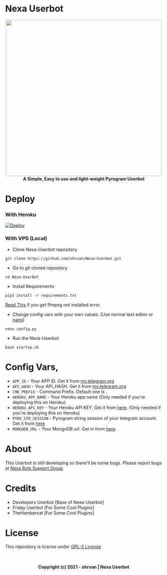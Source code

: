 # Nexa Userbot

<p align="center">
  <a href="#"><img src="https://telegra.ph/file/a2471aa31028b2c429390.jpg" width="500" height="500"></a> </br>
  <b>A Simple, Easy to use and light-weight Pyrogram Userbot</b>
</p>

# Deploy
### With Heroku
[![Deploy](https://www.herokucdn.com/deploy/button.svg)](https://heroku.com/deploy?template=https://github.com/xhrvan/Nexa-Userbot)

### With VPS (Local)
- Clone Nexa-Userbot repository
```
git clone https://github.com/xhrvan/Nexa-Userbot.git
```
- Go to git cloned repository
```
cd Nexa-Userbot
```
- Install Requirements
```
pip3 install -r requirements.txt
```
[Read This](https://gist.github.com/xhrvan/02075792f57738b978f1733a488777b8) if you get ffmpeg not installed error.
- Change config vars with your own values. (Use normal text editor or [nano](https://gist.github.com/xhrvan/fd11c08ef7464bdae3663a1f9c77c9e9))
```
nano config.py
```
- Run the Nexa-Userbot
```
bash startup.sh
```

# Config Vars,

- `APP_ID` - Your APP ID. Get it from [my.telegram.org](my.telegram.org)
- `API_HASH` - Your API_HASH. Get it from [my.telegram.org](my.telegram.org)
- `CMD_PREFIX` - Command Prefix. Default one is `.`
- `HEROKU_APP_NAME` - Your Heroku app name (Only needed if you're deploying this on Heroku)
- `HEROKU_API_KEY` - Your Heroku API KEY. Get it from [here](https://dashboard.heroku.com/account). (Only needed if you're deploying this on Heroku)
- `PYRO_STR_SESSION` - Pyrogram string session of your telegram account. Get it from [here](https://replit.com/@shrvan42/Nexa-UserbotStrGen)
- `MONGODB_URL` - Your MongoDB url. Get in from [here](https://www.mongodb.com/).


# About
This Userbot is still developing so there'll be some bugs. Please report bugs at [Nexa Bots Support Group](https://t.me/tgxbotz)

# Credits
- Developers Userbot [Base of Nexa-Userbot]
- Friday Userbot [For Some Cool Plugins]
- TheHamkercat [For Some Cool Plugins]

# License
This repository is license under [GPL-3 License](https://github.com/xhrvan/Nexa-Userbot/blob/master/LICENSE)

<p align="center">
  </br></br>
  <b>Copyright (c) 2021 - xhrvan | Nexa Userbot</b>
</p>
